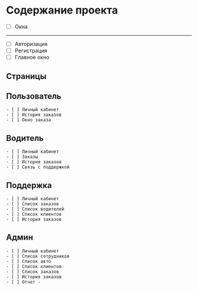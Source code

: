Содержание проекта
===================

- [ ] Окна
-------------------
  - [ ] Авторизация
  - [ ] Регистрация
  - [ ] Главное окно
  
Страницы
-------------------
  Пользователь
  -----------------
    - [ ] Личный кабинет
    - [ ] История заказов
    - [ ] Окно заказа
  
  Водитель
  -----------------
    - [ ] Личный кабинет
    - [ ] Заказы
    - [ ] История заказов
    - [ ] Связь с поддержкой  
    
  Поддержка
  ----------------
    - [ ] Личный кабинет
    - [ ] Список заказов
    - [ ] Список водителей
    - [ ] Список клиентов
    - [ ] История заказов 
    
  Админ
  ---------------
    - [ ] Личный кабинет
    - [ ] Список сотрудников
    - [ ] Список авто
    - [ ] Список клиентов
    - [ ] Список заказов 
    - [ ] История заказов 
    - [ ] Отчет -
